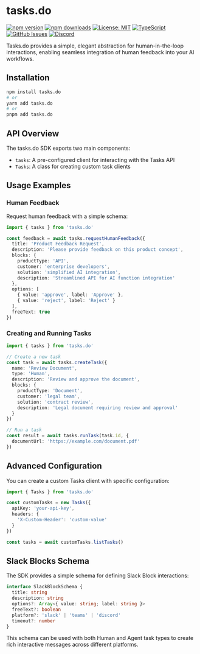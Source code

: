 # tasks.do

[![npm version](https://img.shields.io/npm/v/tasks.do.svg)](https://www.npmjs.com/package/tasks.do)
[![npm downloads](https://img.shields.io/npm/dm/tasks.do.svg)](https://www.npmjs.com/package/tasks.do)
[![License: MIT](https://img.shields.io/badge/License-MIT-blue.svg)](https://opensource.org/licenses/MIT)
[![TypeScript](https://img.shields.io/badge/TypeScript-4.9.5-blue.svg)](https://www.typescriptlang.org/)
[![GitHub Issues](https://img.shields.io/github/issues/drivly/ai.svg)](https://github.com/drivly/ai/issues)
[![Discord](https://img.shields.io/badge/Discord-Join%20Chat-7289da?logo=discord&logoColor=white)](https://discord.gg/a87bSRvJkx)

Tasks.do provides a simple, elegant abstraction for human-in-the-loop interactions, enabling seamless integration of human feedback into your AI workflows.

## Installation

```bash
npm install tasks.do
# or
yarn add tasks.do
# or
pnpm add tasks.do
```

## API Overview

The tasks.do SDK exports two main components:

- `tasks`: A pre-configured client for interacting with the Tasks API
- `Tasks`: A class for creating custom task clients

## Usage Examples

### Human Feedback

Request human feedback with a simple schema:

```typescript
import { tasks } from 'tasks.do'

const feedback = await tasks.requestHumanFeedback({
  title: 'Product Feedback Request',
  description: 'Please provide feedback on this product concept',
  blocks: {
    productType: 'API',
    customer: 'enterprise developers',
    solution: 'simplified AI integration',
    description: 'Streamlined API for AI function integration'
  },
  options: [
    { value: 'approve', label: 'Approve' },
    { value: 'reject', label: 'Reject' }
  ],
  freeText: true
})
```

### Creating and Running Tasks

```typescript
import { tasks } from 'tasks.do'

// Create a new task
const task = await tasks.createTask({
  name: 'Review Document',
  type: 'Human',
  description: 'Review and approve the document',
  blocks: {
    productType: 'Document',
    customer: 'legal team',
    solution: 'contract review',
    description: 'Legal document requiring review and approval'
  }
})

// Run a task
const result = await tasks.runTask(task.id, {
  documentUrl: 'https://example.com/document.pdf'
})
```

## Advanced Configuration

You can create a custom Tasks client with specific configuration:

```typescript
import { Tasks } from 'tasks.do'

const customTasks = new Tasks({
  apiKey: 'your-api-key',
  headers: {
    'X-Custom-Header': 'custom-value'
  }
})

const tasks = await customTasks.listTasks()
```

## Slack Blocks Schema

The SDK provides a simple schema for defining Slack Block interactions:

```typescript
interface SlackBlockSchema {
  title: string
  description: string
  options?: Array<{ value: string; label: string }>
  freeText?: boolean
  platform?: 'slack' | 'teams' | 'discord'
  timeout?: number
}
```

This schema can be used with both Human and Agent task types to create rich interactive messages across different platforms.

